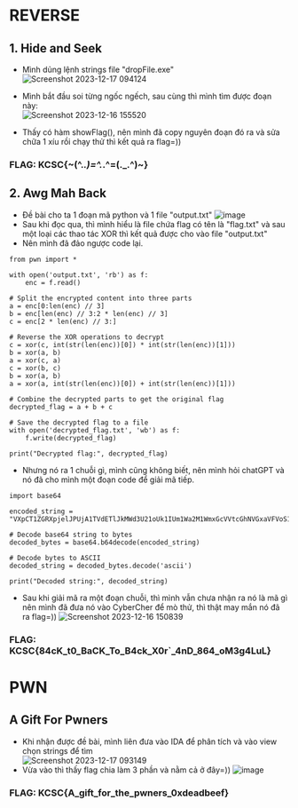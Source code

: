 # REVERSE
## 1. Hide and Seek  

- Mình dủng lệnh strings file "dropFile.exe"  
![Screenshot 2023-12-17 094124](https://github.com/AnVinh07/WriteUp_CTF_TTV_KCSC/assets/131764804/c12a81ed-6dbf-4d97-94bf-116093cb89b0)  

- Mình bắt đầu soi từng ngốc ngếch, sau cùng thì mình tìm được đoạn này:  
![Screenshot 2023-12-16 155520](https://github.com/AnVinh07/WriteUp_CTF_TTV_KCSC/assets/131764804/6bb05c92-9128-4c11-b92f-d8b806a8de52)

- Thấy có hàm showFlag(), nên mình đã copy nguyên đoạn đó ra và sửa chữa 1 xíu rồi chạy thử thì kết quả ra flag=))  

### FLAG: KCSC{~(^._.)=^._.^=(._.^)~}  

## 2. Awg Mah Back  

- Đề bài cho ta 1 đoạn mã python và 1 file "output.txt"
![image](https://github.com/AnVinh07/WriteUp_CTF_TTV_KCSC/assets/131764804/2cde1a57-2e0c-4138-8762-9a26d53f17a8)
- Sau khi đọc qua, thì mình hiểu là file chứa flag có tên là "flag.txt" và sau một loại các thao tác XOR thì kết quả được cho vào file "output.txt"
- Nên mình đã đảo ngược code lại.
```
from pwn import *

with open('output.txt', 'rb') as f:
    enc = f.read()

# Split the encrypted content into three parts
a = enc[0:len(enc) // 3]
b = enc[len(enc) // 3:2 * len(enc) // 3]
c = enc[2 * len(enc) // 3:]

# Reverse the XOR operations to decrypt
c = xor(c, int(str(len(enc))[0]) * int(str(len(enc))[1]))
b = xor(a, b)
a = xor(c, a)
c = xor(b, c)
b = xor(a, b)
a = xor(a, int(str(len(enc))[0]) + int(str(len(enc))[1]))

# Combine the decrypted parts to get the original flag
decrypted_flag = a + b + c

# Save the decrypted flag to a file
with open('decrypted_flag.txt', 'wb') as f:
    f.write(decrypted_flag)

print("Decrypted flag:", decrypted_flag)

```
- Nhưng nó ra 1 chuỗi gì, mình cũng không biết, nên mình hỏi chatGPT và nó đã cho mình một đoạn code để giải mã tiếp.
```
import base64

encoded_string = "VXpCT1ZGRXpjelJPUjA1TVdETlJkMWd3U21oUk1IUm1Wa2M1WmxGcVVtcGhNVGxaVFVoS1oxaDZVblZTUmpnMFRtcFNabUl3TUhwYWVsSk5aRlY0T1E9PQ=="

# Decode base64 string to bytes
decoded_bytes = base64.b64decode(encoded_string)

# Decode bytes to ASCII
decoded_string = decoded_bytes.decode('ascii')

print("Decoded string:", decoded_string)
```
- Sau khi giải mã ra một đoạn chuỗi, thì mình vẫn chưa nhận ra nó là mã gì nên mình đã đưa nó vào CyberCher để mò thử, thì thật may mắn nó đã ra flag=))
![Screenshot 2023-12-16 150839](https://github.com/AnVinh07/WriteUp_CTF_TTV_KCSC/assets/131764804/db90d13b-9c10-4d09-85f6-c9710b9fbc17)

### FLAG: KCSC{84cK_t0_BaCK_To_B4ck_X0r`_4nD_864_oM3g4LuL}  

# PWN  
## A Gift For Pwners  
- Khi nhận được đề bài, mình liên đưa vào IDA để phân tích và vào view chọn strings để tìm  
![Screenshot 2023-12-17 093149](https://github.com/AnVinh07/WriteUp_CTF_TTV_KCSC/assets/131764804/7c2a492c-f293-4db6-85f6-3058b1b000d0)
- Vừa vào thì thấy flag chia làm 3 phần và nằm cả ở đây=))
![image](https://github.com/AnVinh07/WriteUp_CTF_TTV_KCSC/assets/131764804/b9c62616-8c22-41c9-8002-26cf8499bd54)

### FLAG: KCSC{A_gift_for_the_pwners_0xdeadbeef}



